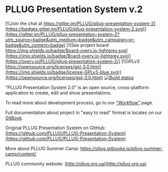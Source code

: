 # PLLUG Presentation System v.2

[![Join the chat at https://gitter.im/PLLUG/pllug-presentation-system-2](https://badges.gitter.im/PLLUG/pllug-presentation-system-2.svg)](https://gitter.im/PLLUG/pllug-presentation-system-2?utm_source=badge&utm_medium=badge&utm_campaign=pr-badge&utm_content=badge)
[![See project board https://img.shields.io/badge/Board-overv.io-lightgrey.svg](https://img.shields.io/badge/Board-overv.io-lightgrey.svg)](https://overv.io/PLLUG/pllug-presentation-system-2/)
[![GPLv3 https://opensource.org/licenses/gpl-3.0.html](https://img.shields.io/badge/license-GPLv3-blue.svg)](https://opensource.org/licenses/gpl-3.0.html)
[![Build status](https://ci.appveyor.com/api/projects/status/lwr9vgyut3qouc9p/branch/development?svg=true)](https://ci.appveyor.com/project/alexchmykhalo/pllug-presentation-system-2/branch/development)

"PLLUG Presentation System 2.0"  is an open source, cross-platform application to create, edit and show presentations. 

To read more about development process, go to our ["Workflow"](https://alexchmykhalo.gitbooks.io/pllug-presentation-system-2-documents-and-specifi/content/doc/workflow/workflow.html) page. 

Full documentation about project in "easy to read" format is locates on our [GitBook](https://alexchmykhalo.gitbooks.io/pllug-presentation-system-2-documents-and-specifi/content/).

Original PLLUG Presentation System on GitHub: [https://github.com/PLLUG/PLLUG-Presentation-System](https://github.com/PLLUG/PLLUG-Presentation-System)

More about PLLUG Summer Camp: [ https://pllug.gitbooks.io/pllug-summer-camp/content/ ](https://pllug.gitbooks.io/pllug-summer-camp/content/ )

PLLUG community website: [http://pllug.org.ua](http://pllug.org.ua)